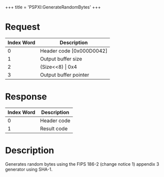 +++
title = 'PSPXI:GenerateRandomBytes'
+++

# Request

| Index Word | Description                |
|------------|----------------------------|
| 0          | Header code \[0x000D0042\] |
| 1          | Output buffer size         |
| 2          | (Size\<\<8) \| 0x4         |
| 3          | Output buffer pointer      |

# Response

| Index Word | Description |
|------------|-------------|
| 0          | Header code |
| 1          | Result code |

# Description

Generates random bytes using the FIPS 186-2 (change notice 1) appendix 3
generator using SHA-1.

